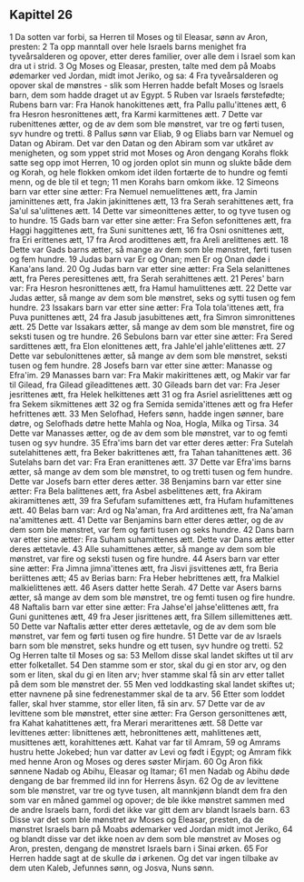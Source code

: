 ## Kapittel 26

1 Da sotten var forbi, sa Herren til Moses og til Eleasar, sønn av Aron, presten:
2 Ta opp manntall over hele Israels barns menighet fra tyveårsalderen og opover, etter deres familier, over alle dem i Israel som kan dra ut i strid.
3 Og Moses og Eleasar, presten, talte med dem på Moabs ødemarker ved Jordan, midt imot Jeriko, og sa:
4 Fra tyveårsalderen og opover skal de mønstres - slik som Herren hadde befalt Moses og Israels barn, dem som hadde draget ut av Egypt.
5 Ruben var Israels førstefødte; Rubens barn var: Fra Hanok hanokittenes ætt, fra Pallu pallu'ittenes ætt,
6 fra Hesron hesronittenes ætt, fra Karmi karmittenes ætt.
7 Dette var rubenittenes ætter, og de av dem som ble mønstret, var tre og førti tusen, syv hundre og tretti.
8 Pallus sønn var Eliab,
9 og Eliabs barn var Nemuel og Datan og Abiram. Det var den Datan og den Abiram som var utkåret av menigheten, og som yppet strid mot Moses og Aron dengang Korahs flokk satte seg opp imot Herren,
10 og jorden oplot sin munn og slukte både dem og Korah, og hele flokken omkom idet ilden fortærte de to hundre og femti menn, og de ble til et tegn;
11 men Korahs barn omkom ikke.
12 Simeons barn var etter sine ætter: Fra Nemuel nemuelittenes ætt, fra Jamin jaminittenes ætt, fra Jakin jakinittenes ætt,
13 fra Serah serahittenes ætt, fra Sa'ul sa'ulittenes ætt.
14 Dette var simeonittenes ætter, to og tyve tusen og to hundre.
15 Gads barn var etter sine ætter: Fra Sefon sefonittenes ætt, fra Haggi haggittenes ætt, fra Suni sunittenes ætt,
16 fra Osni osnittenes ætt, fra Eri erittenes ætt,
17 fra Arod arodittenes ætt, fra Areli arelittenes ætt.
18 Dette var Gads barns ætter, så mange av dem som ble mønstret, førti tusen og fem hundre.
19 Judas barn var Er og Onan; men Er og Onan døde i Kana'ans land.
20 Og Judas barn var etter sine ætter: Fra Sela selanittenes ætt, fra Peres peresittenes ætt, fra Serah serahittenes ætt.
21 Peres' barn var: Fra Hesron hesronittenes ætt, fra Hamul hamulittenes ætt.
22 Dette var Judas ætter, så mange av dem som ble mønstret, seks og sytti tusen og fem hundre.
23 Issakars barn var etter sine ætter: Fra Tola tola'ittenes ætt, fra Puva punittenes ætt,
24 fra Jasub jasubittenes ætt, fra Simron simronittenes ætt.
25 Dette var Issakars ætter, så mange av dem som ble mønstret, fire og seksti tusen og tre hundre.
26 Sebulons barn var etter sine ætter: Fra Sered sardittenes ætt, fra Elon elonittenes ætt, fra Jahle'el jahle'elittenes ætt.
27 Dette var sebulonittenes ætter, så mange av dem som ble mønstret, seksti tusen og fem hundre.
28 Josefs barn var etter sine ætter: Manasse og Efra'im.
29 Manasses barn var: Fra Makir makirittenes ætt, og Makir var far til Gilead, fra Gilead gileadittenes ætt.
30 Gileads barn det var: Fra Jeser jesrittenes ætt, fra Helek helkittenes ætt
31 og fra Asriel asrielittenes ætt og fra Sekem sikmittenes ætt
32 og fra Semida semida'ittenes ætt og fra Hefer hefrittenes ætt.
33 Men Selofhad, Hefers sønn, hadde ingen sønner, bare døtre, og Selofhads døtre hette Mahla og Noa, Hogla, Milka og Tirsa.
34 Dette var Manasses ætter, og de av dem som ble mønstret, var to og femti tusen og syv hundre.
35 Efra'ims barn det var etter deres ætter: Fra Sutelah sutelahittenes ætt, fra Beker bakrittenes ætt, fra Tahan tahanittenes ætt.
36 Sutelahs barn det var: Fra Eran eranittenes ætt.
37 Dette var Efra'ims barns ætter, så mange av dem som ble mønstret, to og tretti tusen og fem hundre. Dette var Josefs barn etter deres ætter.
38 Benjamins barn var etter sine ætter: Fra Bela balittenes ætt, fra Asbel asbelittenes ætt, fra Akiram akiramittenes ætt,
39 fra Sefufam sufamittenes ætt, fra Hufam hufamittenes ætt.
40 Belas barn var: Ard og Na'aman, fra Ard ardittenes ætt, fra Na'aman na'amittenes ætt.
41 Dette var Benjamins barn etter deres ætter, og de av dem som ble mønstret, var fem og førti tusen og seks hundre.
42 Dans barn var etter sine ætter: Fra Suham suhamittenes ætt. Dette var Dans ætter etter deres ættetavle.
43 Alle suhamittenes ætter, så mange av dem som ble mønstret, var fire og seksti tusen og fire hundre.
44 Asers barn var etter sine ætter: Fra Jimna jimna'ittenes ætt, fra Jisvi jisvittenes ætt, fra Beria beriittenes ætt;
45 av Berias barn: Fra Heber hebrittenes ætt, fra Malkiel malkielittenes ætt.
46 Asers datter hette Serah.
47 Dette var Asers barns ætter, så mange av dem som ble mønstret, tre og femti tusen og fire hundre.
48 Naftalis barn var etter sine ætter: Fra Jahse'el jahse'elittenes ætt, fra Guni gunittenes ætt,
49 fra Jeser jisrittenes ætt, fra Sillem sillemittenes ætt.
50 Dette var Naftalis ætter etter deres ættetavle, og de av dem som ble mønstret, var fem og førti tusen og fire hundre.
51 Dette var de av Israels barn som ble mønstret, seks hundre og ett tusen, syv hundre og tretti.
52 Og Herren talte til Moses og sa:
53 Mellom disse skal landet skiftes ut til arv etter folketallet.
54 Den stamme som er stor, skal du gi en stor arv, og den som er liten, skal du gi en liten arv; hver stamme skal få sin arv etter tallet på dem som ble mønstret der.
55 Men ved loddkasting skal landet skiftes ut; etter navnene på sine fedrenestammer skal de ta arv.
56 Etter som loddet faller, skal hver stamme, stor eller liten, få sin arv.
57 Dette var de av levittene som ble mønstret, etter sine ætter: Fra Gerson gersonittenes ætt, fra Kahat kahatittenes ætt, fra Merari merarittenes ætt.
58 Dette var levittenes ætter: libnittenes ætt, hebronittenes ætt, mahlittenes ætt, musittenes ætt, korahittenes ætt. Kahat var far til Amram,
59 og Amrams hustru hette Jokebed; hun var datter av Levi og født i Egypt; og Amram fikk med henne Aron og Moses og deres søster Mirjam.
60 Og Aron fikk sønnene Nadab og Abihu, Eleasar og Itamar;
61 men Nadab og Abihu døde dengang de bar fremmed ild inn for Herrens åsyn.
62 Og de av levittene som ble mønstret, var tre og tyve tusen, alt mannkjønn blandt dem fra den som var en måned gammel og opover; de ble ikke mønstret sammen med de andre Israels barn, fordi det ikke var gitt dem arv blandt Israels barn.
63 Disse var det som ble mønstret av Moses og Eleasar, presten, da de mønstret Israels barn på Moabs ødemarker ved Jordan midt imot Jeriko,
64 og blandt disse var det ikke noen av dem som ble mønstret av Moses og Aron, presten, dengang de mønstret Israels barn i Sinai ørken.
65 For Herren hadde sagt at de skulle dø i ørkenen. Og det var ingen tilbake av dem uten Kaleb, Jefunnes sønn, og Josva, Nuns sønn.
